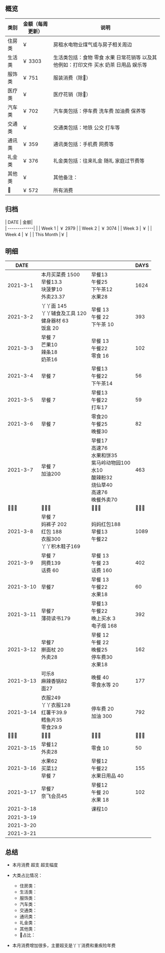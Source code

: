 ## 概览
| 类别           | 金额（每周更新）        |    说明 |
| -------------|-------------| -----|
| 住房类|￥   | 房租水电物业煤气或与房子相关周边
| 生活类| ￥ 3303   | 生活类包括：食物 零食 水果 日常花销等 以及其他例如：打印文件 买水 奶茶 日用品 娱乐等        |
|服饰类 | ￥ 751 | 服装消费（除👶） |
|医疗类 | ￥  | 医疗花销（除👶）
|汽车类 |￥ 702| 汽车类包括：停车费 洗车费 加油费 保养等
|交通类| ￥  | 交通类包括：地铁 公交 打车等
|通讯类 | ￥ 359 | 通讯类包括：手机费 网费等
|礼金类 | ￥ 376 | 礼金类包括：往来礼金 随礼 家庭过节费等
|其他类 | ￥  | 其他备注：
|👶 | ￥ 572 | 所有消费

## 归档
| DATE           | 金额|      
| -------------|       |
| Week 1 | ￥ 2979  |
| Week 2 | ￥ 3074 |
| Week 3 | ￥  |
| Week 4 | ￥ |
| This Month |￥ |

## 明细
| DATE           |         |    |DAYS
| -------------|-------------| -----|---
| 2021-3-1      | 本月买菜费 1500 <br> 早餐13.3<br> 块菠萝10 <br> 外卖23.37 | 早餐13<br>午餐25<br>下午茶12<br>水果28 | 1624
| 2021-3-2      | 丫丫面 145<br> 丫丫辅食及工具 120<br>健身器材 63 <br>饭盒 20| 早餐 13<br> 午餐 22 <br>下午茶 10 | 393
| 2021-3-3      |  早餐 7 <br> 芒果10 <br>辣条18<br>奶茶16| 早餐 13<br> 午餐22 <br> 零食 16 | 102  
| 2021-3-4      |早餐 7 |早餐13<br>午餐22<br>下午茶14  | 56
| 2021-3-5      |早餐 7 | 早餐13<br>午餐22<br>打车17 | 59
| 2021-3-6      |早餐 7|零食20<br>午餐25<br>晚餐30  |82
| 2021-3-7      |早餐 7<br>加油200| 早餐17<br>高速76<br>水果和饼35<br>紫马岭动物园100<br>水10<br>酸辣粉32<br>烧仙草40<br>高速76<br>晚餐外卖70  | 463
|       👨‍👩‍👧            |     👨‍👩‍👧‍               |    👨‍👩‍👧 |     👨‍👩‍👧   |
| 2021-3-8      | 早餐 7 <br>妈裤子 202 <br>红包 188<br> 衣服300<br>丫丫积木鞋子169<br>| 妈妈红包188<br>早餐13<br>午餐22 | 1089
| 2021-3-9      | 早餐 7 <br>网费139<br>话费 60 |早餐 13<br>午餐 23<br>话费 160  | 402
| 2021-3-10      | 早餐7| 早餐 13<br>午餐22<br> 水果18 | 60
| 2021-3-11      |早餐7 <br>薄荷读书179 |早餐13<br>午餐22<br>晚上买水 3 <br>电子烟 168 |392
| 2021-3-12      | 早餐7 <br>擀面杖 20<br>外卖28| 早餐 12<br>午餐 22<br>晚餐25 <br>停车费30 <br>水果18 |162
| 2021-3-13      |可乐8<br>麻辣香锅82<br>面27 |  晚餐 40 <br>零食水等 20|177
| 2021-3-14      |衣服249<br>丫丫衣服128<br> 红薯干39.9<br>鳕鱼片35<br>零食29.9|  停车费 20<br>加油 300| 792
|       👨‍👩‍👧            |     👨‍👩‍👧‍               |    👨‍👩‍👧 |     👨‍👩‍👧   |
| 2021-3-15      |早餐12<br>外卖28|零食 10 | 50
| 2021-3-16      |水果62<br>买菜12 <br>早餐 7| 早餐12 <br>午餐22 <br>水果日用品 40| 155
| 2021-3-17      |早餐7<br>奈飞会员45|早餐12 <br>午餐 20 <br>水果 18| 102
| 2021-3-18      ||课程10|
| 2021-3-19      || |
| 2021-3-20      || |
| 2021-3-21      || |

## 总结

- 本月消费  超支  超支幅度
- 大类占比情况：
  - 住房类：
  - 生活类：     
  - 服饰类：
  - 汽车类：
  - 交通类：
  - 通讯类：
  - 礼金类：
  - 其他类：
  - 👶占比：

- 本月消费增加很多，主要超支是丫丫消费和重疾险年费
